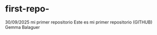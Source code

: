 # first-repo-
30/09/2025 mi primer repositorio
Este es mi primer repositorio (GITHUB) 
Gemma Balaguer